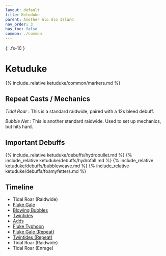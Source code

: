 ```yaml
---
layout: default
title: Ketuduke
parent: Another Alo Alo Island
nav_order: 3
has_toc: false
common: ./common
---
```


{: .fs-10 }
# Ketuduke

{% include_relative ketuduke/common/markers.md %}

## Repeat Casts / Mechanics

*[](cast)Tidal Roar*
: This is a standard raidwide, paired with a 12s bleed debuff.

*[](cast)Bubble Net*
: This is another standard raidwide. Used to set up mechanics, but hits hard.

## Important Debuffs

<div class="debuffs" markdown="block">
{% include_relative ketuduke/debuffs/hydrobullet.md %}
{% include_relative ketuduke/debuffs/hydrofall.md %}
{% include_relative ketuduke/debuffs/bubbleweave.md %}
{% include_relative ketuduke/debuffs/foamyfetters.md %}
</div>

## Timeline

* Tidal Roar (Raidwide)
* [Fluke Gale](./fluke-gale/)
* [Blowing Bubbles](./blowing-bubbles/)
* [Twintides](./twintides/)
* [Adds](./adds/)
* [Fluke Typhoon](./fluke-typhoon/)
* [Fluke Gale (Repeat)](./fluke-gale/)
* [Twintides (Repeat)](./twintides/)
* Tidal Roar (Raidwide)
* Tidal Roar (Enrage)
